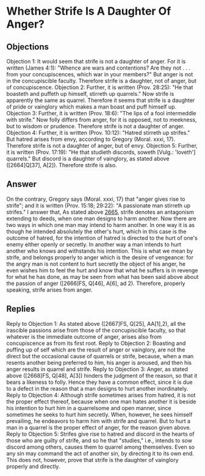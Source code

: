 # Whether Strife Is A Daughter Of Anger?
## Objections
Objection 1: It would seem that strife is not a daughter of anger. For it is written (James 4:1): "Whence are wars and contentions? Are they not . . . from your concupiscences, which war in your members?" But anger is not in the concupiscible faculty. Therefore strife is a daughter, not of anger, but of concupiscence.
Objection 2: Further, it is written (Prov. 28:25): "He that boasteth and puffeth up himself, stirreth up quarrels." Now strife is apparently the same as quarrel. Therefore it seems that strife is a daughter of pride or vainglory which makes a man boast and puff himself up.
Objection 3: Further, it is written (Prov. 18:6): "The lips of a fool intermeddle with strife." Now folly differs from anger, for it is opposed, not to meekness, but to wisdom or prudence. Therefore strife is not a daughter of anger.
Objection 4: Further, it is written (Prov. 10:12): "Hatred stirreth up strifes." But hatred arises from envy, according to Gregory (Moral. xxxi, 17). Therefore strife is not a daughter of anger, but of envy.
Objection 5: Further, it is written (Prov. 17:19): "He that studieth discords, soweth [Vulg.: 'loveth'] quarrels." But discord is a daughter of vainglory, as stated above ([2664]Q[37], A[2]). Therefore strife is also.
## Answer
On the contrary, Gregory says (Moral. xxxi, 17) that "anger gives rise to strife"; and it is written (Prov. 15:18; 29:22): "A passionate man stirreth up strifes."
I answer that, As stated above [2665](A[1]), strife denotes an antagonism extending to deeds, when one man designs to harm another. Now there are two ways in which one man may intend to harm another. In one way it is as though he intended absolutely the other's hurt, which in this case is the outcome of hatred, for the intention of hatred is directed to the hurt of one's enemy either openly or secretly. In another way a man intends to hurt another who knows and withstands his intention. This is what we mean by strife, and belongs properly to anger which is the desire of vengeance: for the angry man is not content to hurt secretly the object of his anger, he even wishes him to feel the hurt and know that what he suffers is in revenge for what he has done, as may be seen from what has been said above about the passion of anger ([2666]FS, Q[46], A[6], ad 2). Therefore, properly speaking, strife arises from anger.
## Replies
Reply to Objection 1: As stated above ([2667]FS, Q[25], AA[1],2), all the irascible passions arise from those of the concupiscible faculty, so that whatever is the immediate outcome of anger, arises also from concupiscence as from its first root.
Reply to Objection 2: Boasting and puffing up of self which are the result of anger or vainglory, are not the direct but the occasional cause of quarrels or strife, because, when a man resents another being preferred to him, his anger is aroused, and then his anger results in quarrel and strife.
Reply to Objection 3: Anger, as stated above ([2668]FS, Q[48], A[3]) hinders the judgment of the reason, so that it bears a likeness to folly. Hence they have a common effect, since it is due to a defect in the reason that a man designs to hurt another inordinately.
Reply to Objection 4: Although strife sometimes arises from hatred, it is not the proper effect thereof, because when one man hates another it is beside his intention to hurt him in a quarrelsome and open manner, since sometimes he seeks to hurt him secretly. When, however, he sees himself prevailing, he endeavors to harm him with strife and quarrel. But to hurt a man in a quarrel is the proper effect of anger, for the reason given above.
Reply to Objection 5: Strifes give rise to hatred and discord in the hearts of those who are guilty of strife, and so he that "studies," i.e., intends to sow discord among others, causes them to quarrel among themselves. Even so any sin may command the act of another sin, by directing it to its own end. This does not, however, prove that strife is the daughter of vainglory properly and directly.